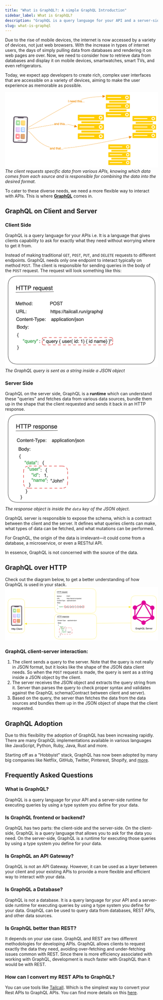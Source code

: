 ```yaml
---
title: "What is GraphQL?: A simple GraphQL Introduction"
sidebar_label: What is GraphQL?
description: "GraphQL is a query language for your API and a server-side runtime for executing queries using a type system you define for your data."
slug: what-is-graphql
---
```


<head>
  <title>What is GraphQL?: A simple GraphQL Introduction</title>
</head>

Due to the rise of mobile devices, the internet is now accessed by a variety of devices, not just web browsers. With the increase in types of internet users, the days of simply pulling data from databases and rendering it on web pages are over. Now, we need to consider how to retrieve data from databases and display it on mobile devices, smartwatches, smart TVs, and even refrigerators.

Today, we expect app developers to create rich, complex user interfaces that are accessible on a variety of devices, aiming to make the user experience as memorable as possible.

![Client asking for things it needs from servers](../static/images/graphql/gql-client.png)
_The client requests specific data from various APIs, knowing which data comes from each source and is responsible for combining the data into the desired format._

To cater to these diverse needs, we need a more flexible way to interact with APIs. This is where [**GraphQL**](/graphql) comes in.

## GraphQL on Client and Server

### Client Side

GraphQL is a query language for your APIs i.e. It is a language that gives clients capability to ask for exactly what they need without worrying where to get it from.

Instead of making traditional `GET`, `POST`, `PUT`, and `DELETE` requests to different endpoints.
GraphQL needs only one endpoint to interact typically on method `POST`. The client is responsible for sending queries in the body of the `POST` request. The request will look something like this:
![Sample graphql request](../static/images/graphql/graphql-request.png)
_The GraphQL query is sent as a string inside a JSON object_

### Server Side

GraphQL on the server side, GraphQL is a **runtime** which can understand these "queries" and fetches data from various data sources, bundle them up in the shape that the client requested and sends it back in an HTTP response.
![Sample GraphQL Response](../static/images/graphql/graphql-response.png)
_The response object is inside the `data` key of the JSON object._

GraphQL server is responsible to expose the schema, which is a contract between the client and the server. It defines what queries clients can make, what types of data can be fetched, and what mutations can be performed.

For GraphQL, the origin of the data is irrelevant—it could come from a database, a microservice, or even a RESTful API.

In essence, GraphQL is not concerned with the source of the data.

## GraphQL over HTTP

Check out the diagram below, to get a better understanding of how GraphQL is used in your stack.
![GraphQL over HTTP](../static/images/graphql/graphql-over-http.png)

### GraphQL client-server interaction:

1. The client sends a query to the server. Note that the query is not really in JSON format, but it looks like the shape of the JSON data client needs. So when the `POST` request is made, the query is sent as a string inside a JSON object by the client.
2. The server receives the JSON object and extracts the query string from it. Server than parses the query to check proper syntax and validates against the GraphQL schema(Contract between client and server).
3. Based on the query, the server than fetches the data from the data sources and bundles them up in the JSON object of shape that the client requested.

## GraphQL Adoption

Due to this flexibility the adoption of GraphQL has been increasing rapidly. There are many GraphQL implementations available in various languages like JavaScript, Python, Ruby, Java, Rust and more.

Starting off as a "Hobbyist" stack, GraphQL has now been adopted by many big companies like Netflix, GitHub, Twitter, Pinterest, Shopify, and [more](https://landscape.graphql.org/card-mode?category=graph-ql-adopter&grouping=category).

## Frequently Asked Questions

### What is GraphQL?

GraphQL is a query language for your API and a server-side runtime for executing queries by using a type system you define for your data.

### Is GraphQL frontend or backend?

GraphQL has two parts: the client-side and the server-side. On the client-side, GraphQL is a query language that allows you to ask for the data you need. On the server-side, GraphQL is a runtime for executing those queries by using a type system you define for your data.

### Is GraphQL an API Gateway?

GraphQL is not an API Gateway. However, it can be used as a layer between your client and your existing APIs to provide a more flexible and efficient way to interact with your data.

### Is GraphQL a Database?

GraphQL is not a database. It is a query language for your API and a server-side runtime for executing queries by using a type system you define for your data. GraphQL can be used to query data from databases, REST APIs, and other data sources.

### Is GraphQL better than REST?

It depends on your use case. GraphQL and REST are two different methodologies for developing APIs. GraphQL allows clients to request exactly the data they need, avoiding over-fetching and under-fetching issues common with REST. Since there is more efficiency associated with working with GraphQL, development is much faster with GraphQL than it would be with REST.

### How can I convert my REST APIs to GraphQL?

You can use tools like [Tailcall](https://tailcall.run). Which is the simplest way to convert your Rest APIs to GraphQL APIs. You can find more details on this [here](https://tailcall.run/docs).
